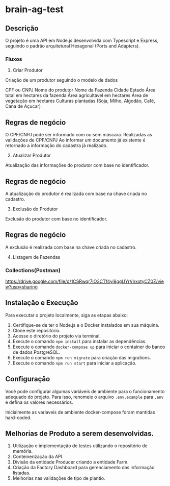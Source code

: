 # brain-ag-test

## Descrição

O projeto é uma API em Node.js desenvolvida com Typescript e Express, seguindo o padrão arquitetural Hexagonal (Ports and Adapters).

### Fluxos
1. Criar Produtor

Criação de um produtor seguindo o modelo de dados

CPF ou CNPJ
Nome do produtor
Nome da Fazenda
Cidade
Estado
Área total em hectares da fazenda
Área agricultável em hectares
Área de vegetação em hectares
Culturas plantadas (Soja, Milho, Algodão, Café, Cana de Açucar)

## Regras de negócio
O CPF/CNPJ pode ser informado com ou sem máscara.
Realizadas as validações de CPF/CNPJ
Ao informar um documento já existente é retornado a informação do cadastra já realizado.

2. Atualizar Produtor

Atualização das informações do produtor com base no identificador.

## Regras de negócio
A atualização do produtor é realizada com base na chave criada no cadastro.

3. Exclusão do Produtor

Exclusão do produtor com base no identificador.

## Regras de negócio
A exclusão é realizada com base na chave criada no cadastro.

4. Listagem de Fazendas

### Collections(Postman)

https://drive.google.com/file/d/1CSRwqr7lO3CTf4yj8ggUYrVnxotyCZ0Z/view?usp=sharing

## Instalação e Execução

Para executar o projeto localmente, siga as etapas abaixo:

1. Certifique-se de ter o Node.js e o Docker instalados em sua máquina.
2. Clone este repositório.
3. Acesse o diretório do projeto via terminal.
4. Execute o comando `npm install` para instalar as dependências.
5. Execute o comando `docker-compose up` para iniciar o container do banco de dados PostgreSQL.
6. Execute o comando `npm run migrate` para criação das migrations.
7. Execute o comando `npm run start` para iniciar a aplicação.

## Configuração

Você pode configurar algumas variáveis de ambiente para o funcionamento adequado do projeto. Para isso, renomeie o arquivo `.env.example` para `.env` e defina os valores necessários.

Inicialmente as variaveis de ambiente docker-compose foram mantidas hard-coded.

## Melhorias de Produto a serem desenvolvidas.

1. Utilização e implementação de testes utilizando o repositório de memória.
2. Conteinerização da API.
3. Divisão da entidade Producer criando a entidade Farm.
4. Criação da Factory Dashboard para gerenciamento das informação listadas.
5. Melhorias nas validações de tipo de plantio.

